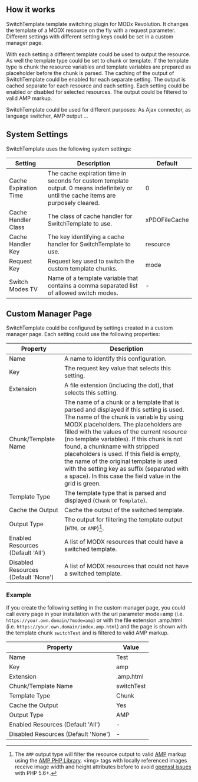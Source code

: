 ## How it works

SwitchTemplate template switching plugin for MODx Revolution. It changes the
template of a MODX resource on the fly with a request parameter. Different
settings with different setting keys could be set in a custom manager page.

With each setting a different template could be used to output the resource. As
well the template type could be set to chunk or template. If the template type
is chunk the resource variables and template variables are prepared as
placeholder before the chunk is parsed. The caching of the output of
SwitchTemplate could be enabled for each separate setting. The output is cached
separate for each resource and each setting. Each setting could be enabled or
disabled for selected resources. The output could be filtered to valid AMP
markup.

SwitchTemplate could be used for different purposes: As Ajax connector, as
language switcher, AMP output ...

## System Settings

SwitchTemplate uses the following system settings:

Setting | Description | Default
--------|-------------|--------
Cache Expiration Time | The cache expiration time in seconds for custom template output. 0 means indefinitely or until the cache items are purposely cleared. | 0
Cache Handler Class | The class of cache handler for SwitchTemplate to use. | xPDOFileCache
Cache Handler Key | The key identifying a cache handler for SwitchTemplate to use. | resource
Request Key | Request key used to switch the custom template chunks. | mode
Switch Modes TV | Name of a template variable that contains a comma separated list of allowed switch modes. | -

## Custom Manager Page

SwitchTemplate could be configured by settings created in a custom manager page.
Each setting could use the following properties:

Property | Description
---------|------
Name | A name to identify this configuration.
Key | The request key value that selects this setting.
Extension | A file extension (including the dot), that selects this setting.
Chunk/Template Name | The name of a chunk or a template that is parsed and displayed if this setting is used. The name of the chunk is variable by using MODX placeholders. The placeholders are filled with the values of the current resource (no template variables). If this chunk is not found, a chunkname with stripped placeholders is used. If this field is empty, the name of the original template is used with the setting key as suffix (separated with a space). In this case the field value in the grid is green.
Template Type | The template type that is parsed and displayed (`Chunk` or `Template`).
Cache the Output | Cache the output of the switched template.
Output Type | The output for filtering the template output (`HTML` or `AMP`)[^1]. 
Enabled Resources (Default 'All') | A list of MODX resources that could have a switched template.
Disabled Resources (Default 'None') | A list of MODX resources that could not have a switched template.

### Example

If you create the following setting in the custom manager page, you could call
every page in your installation with the url parameter mode=amp (i.e.
`https://your.own.domain/?mode=amp`) or with the file extension .amp.html (i.e.
`https://your.own.domain/index.amp.html`) and the page is shown with the template
chunk `switchTest` and is filtered to valid AMP markup.

Property | Value
---------|------
Name | Test
Key | amp
Extension | .amp.html
Chunk/Template Name | switchTest
Template Type | Chunk
Cache the Output | Yes
Output Type | AMP
Enabled Resources (Default 'All') | -
Disabled Resources (Default 'None') | -

[^1]: The `AMP` output type will filter the resource output to valid [AMP](https://www.ampproject.org) markup using the [AMP PHP Library](https://github.com/Lullabot/amp-library). &lt;img&gt; tags with locally referenced images receive image width and height attributes before to avoid [openssl issues](https://github.com/Lullabot/amp-library#caveats-and-known-issues) with PHP 5.6+.
